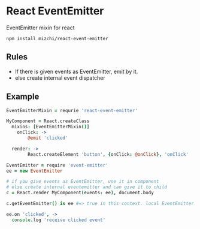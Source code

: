 # React EventEmitter

EventEmitter mixin for react

```
npm install mizchi/react-event-emitter
```

## Rules

- If there is given events as EventEmitter, emit by it.
- else create internal event dispatcher

## Example

```coffee
EventEmitterMixin = requrie 'react-event-emitter'

MyComponent = React.createClass
  mixins: [EventEmitterMixin()]
	onClick: ->
		@emit 'clicked'

  render: ->
		React.createElement 'button', {onClick: @onClick}, 'onClick'

EventEmitter = require 'event-emitter'
ee = new EventEmitter

# if you give events as EventEmitter, use it in component
# else create internal eventemitter and can give it to child 
c = React.render MyComponent(events: ee), document.body

c.getEventEmitter() is ee #=> true in this context. local EventEmitter or given EventEmitter

ee.on 'clicked', ->
  console.log 'receive clicked event'
```

